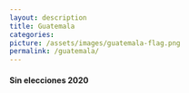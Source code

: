 ```yaml
---
layout: description
title: Guatemala
categories:
picture: /assets/images/guatemala-flag.png
permalink: /guatemala/
---
```


<h4 class="text-center text-info font-weight-bold my-5">Sin elecciones 2020</h4> 